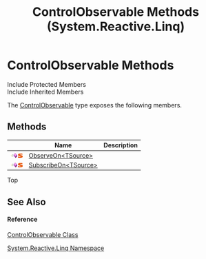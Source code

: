 ﻿---
title: ControlObservable Methods (System.Reactive.Linq)
TOCTitle: ControlObservable Methods
ms:assetid: Methods.T:System.Reactive.Linq.ControlObservable
ms:mtpsurl: https://msdn.microsoft.com/en-us/library/system.reactive.linq.controlobservable_methods(v=VS.103)
ms:contentKeyID: 36069035
ms.date: 06/28/2011
mtps_version: v=VS.103
---

# ControlObservable Methods

Include Protected Members  
Include Inherited Members  

The [ControlObservable](hh211945\(v=vs.103\).md) type exposes the following members.

## Methods

<table>
<thead>
<tr class="header">
<th> </th>
<th>Name</th>
<th>Description</th>
</tr>
</thead>
<tbody>
<tr class="odd">
<td><img src="images\Hh303103.pubmethod(en-us,VS.103).gif" title="Public method" alt="Public method" /><img src="images\Hh244319.static(en-us,VS.103).gif" title="Static member" alt="Static member" /></td>
<td><a href="https://msdn.microsoft.com/en-us/library/m:system.reactive.linq.controlobservable.observeon%60%601(system.iobservable%7b%60%600%7d%2csystem.windows.forms.control)(v=VS.103)">ObserveOn&lt;TSource&gt;</a></td>
<td></td>
</tr>
<tr class="even">
<td><img src="images\Hh303103.pubmethod(en-us,VS.103).gif" title="Public method" alt="Public method" /><img src="images\Hh244319.static(en-us,VS.103).gif" title="Static member" alt="Static member" /></td>
<td><a href="https://msdn.microsoft.com/en-us/library/m:system.reactive.linq.controlobservable.subscribeon%60%601(system.iobservable%7b%60%600%7d%2csystem.windows.forms.control)(v=VS.103)">SubscribeOn&lt;TSource&gt;</a></td>
<td></td>
</tr>
</tbody>
</table>

Top

## See Also

#### Reference

[ControlObservable Class](hh211945\(v=vs.103\).md)

[System.Reactive.Linq Namespace](hh211929\(v=vs.103\).md)

